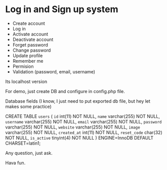 # Log in and Sign up system

- Create account
- Log in
- Activate account
- Deactivate account
- Forget password
- Change password
- Update profile
- Remember me
- Permision
- Validation (password, email, username)

Its localhost version

For demo, just create DB and configure in config.php file.

Database fields (I know, I just need to put exported db file, but hey let makes some practice)

CREATE TABLE `users` (
  `id` int(11) NOT NULL,
  `name` varchar(255) NOT NULL,
  `username` varchar(255) NOT NULL,
  `email` varchar(255) NOT NULL,
  `password` varchar(255) NOT NULL,
  `website` varchar(255) NOT NULL,
  `image` varchar(255) NOT NULL,
  `created_at` int(11) NOT NULL,
  `reset_code` char(32) NOT NULL,
  `is_active` tinyint(4) NOT NULL
) ENGINE=InnoDB DEFAULT CHARSET=latin1;


Any question, just ask.

Hava fun.
